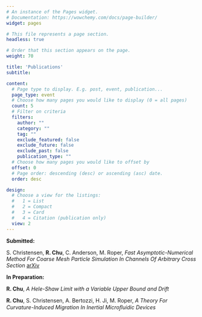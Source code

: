 ```yaml
---
# An instance of the Pages widget.
# Documentation: https://wowchemy.com/docs/page-builder/
widget: pages

# This file represents a page section.
headless: true

# Order that this section appears on the page.
weight: 70

title: 'Publications'
subtitle:

content:
  # Page type to display. E.g. post, event, publication...
  page_type: event
  # Choose how many pages you would like to display (0 = all pages)
  count: 5
  # Filter on criteria
  filters:
    author: ""
    category: ""
    tag: ""
    exclude_featured: false
    exclude_future: false
    exclude_past: false
    publication_type: ""
  # Choose how many pages you would like to offset by
  offset: 0
  # Page order: descending (desc) or ascending (asc) date.
  order: desc

design:
  # Choose a view for the listings:
  #   1 = List
  #   2 = Compact
  #   3 = Card
  #   4 = Citation (publication only)
  view: 2
---
```


**Submitted:** 

S. Christensen, **R. Chu**, C. Anderson, M. Roper, *Fast Asymptotic-Numerical Method For Coarse Mesh Particle Simulation In Channels Of Arbitrary Cross Section* [arXiv](https://arxiv.org/abs/2110.13979) 

**In Preparation:** 

 **R. Chu**, *A Hele-Shaw Limit with a Variable Upper Bound and Drift*

 **R. Chu**, S. Christensen, A. Bertozzi, H. Ji, M. Roper, *A Theory For Curvature-Induced Migration In Inertial Microﬂuidic Devices*
